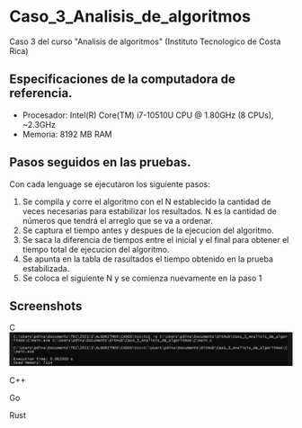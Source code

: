 # Caso_3_Analisis_de_algoritmos
Caso 3 del curso "Analisis de algoritmos" (Instituto Tecnologico de Costa Rica)


## Especificaciones de la computadora de referencia.

- Procesador: Intel(R) Core(TM) i7-10510U CPU @ 1.80GHz (8 CPUs), ~2.3GHz
- Memoria: 8192 MB RAM

## Pasos seguidos en las pruebas.
Con cada lenguage se ejecutaron los siguiente pasos:
1. Se compila y corre el algoritmo con el N establecido la cantidad de veces necesarias para estabilizar los resultados. N es la cantidad de números que tendrá el arreglo que se va a ordenar.
2. Se captura el tiempo antes y despues de la ejecucion del algoritmo.
3. Se saca la diferencia de tiempos entre el inicial y el final para obtener el tiempo total de ejecucion del algoritmo.
4. Se apunta en la tabla de rasultados el tiempo obtenido en la prueba estabilizada.
5. Se coloca el siguiente N y se comienza nuevamente en la paso 1

## Screenshots

C
![alt text](https://github.com/Corne1401/Caso_3_Analisis_de_algoritmos/blob/main/Screenshots/c1.png)

C++

Go

Rust
